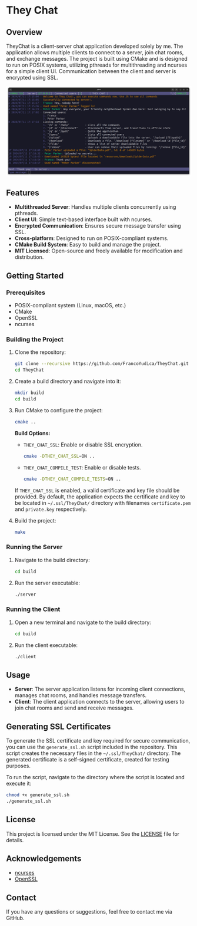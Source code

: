 # They Chat

## Overview

TheyChat is a client-server chat application developed solely by me. The application allows multiple clients to connect to a server, join chat rooms, and exchange messages. The project is built using CMake and is designed to run on POSIX systems, utilizing pthreads for multithreading and ncurses for a simple client UI. Communication between the client and server is encrypted using SSL.

![ ](demo_screenshot_0.png)

## Features

- **Multithreaded Server**: Handles multiple clients concurrently using pthreads.
- **Client UI**: Simple text-based interface built with ncurses.
- **Encrypted Communication**: Ensures secure message transfer using SSL.
- **Cross-platform**: Designed to run on POSIX-compliant systems.
- **CMake Build System**: Easy to build and manage the project.
- **MIT Licensed**: Open-source and freely available for modification and distribution.

## Getting Started

### Prerequisites

- POSIX-compliant system (Linux, macOS, etc.)
- CMake
- OpenSSL
- ncurses

### Building the Project

1. Clone the repository:
    ```sh
    git clone --recursive https://github.com/FrancoYudica/TheyChat.git
    cd TheyChat
    ```

2. Create a build directory and navigate into it:
    ```sh
    mkdir build
    cd build
    ```

3. Run CMake to configure the project:
    ```sh
    cmake ..
    ```

    **Build Options:**
    - `THEY_CHAT_SSL`: Enable or disable SSL encryption.
      ```sh
      cmake -DTHEY_CHAT_SSL=ON ..
      ```
    - `THEY_CHAT_COMPILE_TEST`: Enable or disable tests.
      ```sh
      cmake -DTHEY_CHAT_COMPILE_TESTS=ON ..
      ```

    If `THEY_CHAT_SSL` is enabled, a valid certificate and key file should be provided. By default, the application expects the certificate and key to be located in `~/.ssl/TheyChat/` directory with filenames `certificate.pem` and `private.key` respectively.

4. Build the project:
    ```sh
    make
    ```

### Running the Server

1. Navigate to the build directory:
    ```sh
    cd build
    ```

2. Run the server executable:
    ```sh
    ./server
    ```

### Running the Client

1. Open a new terminal and navigate to the build directory:
    ```sh
    cd build
    ```

2. Run the client executable:
    ```sh
    ./client
    ```

## Usage

- **Server**: The server application listens for incoming client connections, manages chat rooms, and handles message transfers.
- **Client**: The client application connects to the server, allowing users to join chat rooms and send and receive messages.

## Generating SSL Certificates

To generate the SSL certificate and key required for secure communication, you can use the `generate_ssl.sh` script included in the repository. This script creates the necessary files in the `~/.ssl/TheyChat/` directory. The generated certificate is a self-signed certificate, created for testing purposes.

To run the script, navigate to the directory where the script is located and execute it:

```sh
chmod +x generate_ssl.sh
./generate_ssl.sh
```
## License

This project is licensed under the MIT License. See the [LICENSE](LICENSE) file for details.

## Acknowledgements

- [ncurses](https://invisible-island.net/ncurses/)
- [OpenSSL](https://www.openssl.org/)

## Contact

If you have any questions or suggestions, feel free to contact me via GitHub.
